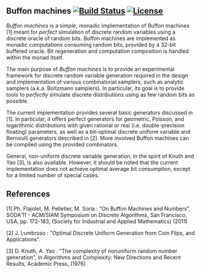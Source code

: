 Buffon machines [![Build Status](https://travis-ci.org/maciej-bendkowski/buffon-machines.svg?branch=master)](https://travis-ci.org/maciej-bendkowski/buffon-machines) [![License](https://img.shields.io/badge/license-BSD--3-orange.svg)](https://tldrlegal.com/license/bsd-3-clause-license-(revised))
---------------

*Buffon machines* is a simple, monadic implementation of Buffon machines [1]
meant for *perfect* simulation of discrete random variables using a discrete
oracle of random bits. Buffon machines are implemented as monadic computations
consuming random bits, provided by a 32-bit buffered oracle. Bit regeneration
and computation composition is handled within the monad itself.

The main purpose of *Buffon machines* is to provide an experimental framework
for discrete random variable generation required in the design and
implementation of various combinatorial samplers, such as analytic samplers
(a.k.a. Boltzmann samplers). In particular, its goal is to provide tools to
*perfectly* simulate discrete distributions using as few random bits as
possible.

The current implementation provides several basic generators discussed in [1].
In particular, it offers perfect generators for geometric, Poisson, and
logarithmic distributions with given rational or real (i.e.  double-precision
floating) parameters, as well as a bit-optimal discrete uniform variable and
Bernoulli generators described in [2]. More involved Buffon machines can be
compiled using the provided combinators.

General, non-uniform discrete variable generation, in the spirit of Knuth and
Yao [3], is also available. However, it should be noted that the current
implementation does not achieve optimal average bit consumption, except for a
limited number of special cases.

References
----------

 [1] Ph. Flajolet, M. Pelletier, M. Soria : “On Buffon Machines and Numbers”,
     SODA'11 - ACM/SIAM Symposium on Discrete Algorithms, San Francisco, USA,
     pp. 172-183, (Society for Industrial and Applied Mathematics) (2011)

 [2] J. Lumbroso : "Optimal Discrete Uniform Generation
     from Coin Flips, and Applications".

 [3] D. Knuth, A. Yao : "The complexity of nonuniform random number generation",
     in Algorithms and Complexity: New Directions and Recent Results,
     Academic Press, (1976)
